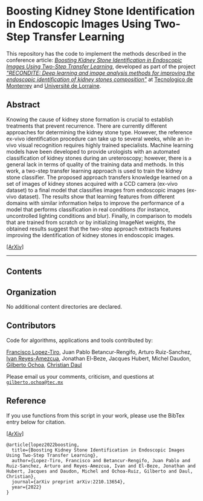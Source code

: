 # Boosting Kidney Stone Identification in Endoscopic Images Using Two-Step Transfer Learning

This repository has the code to implement the methods described in the conference article: [*Boosting Kidney Stone Identification in Endoscopic Images Using Two-Step Transfer Learning*](https://arxiv.org/pdf/2210.13654), developed as part of the project [*"RECONDITE: Deep learning and image analysis methods for improving the endoscopic identification of kidney stones composition"*](https://www.researchgate.net/project/RECONDITE-Deep-learning-and-image-analysis-methods-for-improving-the-endoscopic-identification-of-kidney-stones-composition) at [Tecnologico de Monterrey](https://tec.mx/en) and [Université de Lorraine](http://www.univ-lorraine.fr). 



## Abstract
Knowing the cause of kidney stone formation is crucial to establish treatments that prevent recurrence. There are currently different approaches for determining the kidney stone type. However, the reference ex-vivo identification procedure can take up to several weeks, while an in-vivo visual recognition requires highly trained specialists. Machine learning models have been developed to provide urologists with an automated classification of kidney stones during an ureteroscopy; however, there is a general lack in terms of quality of the training data and methods. In this work, a two-step transfer learning approach is used to train the kidney stone classifier. The proposed approach transfers knowledge learned on a set of images of kidney stones acquired with a CCD camera (ex-vivo dataset) to a final model that classifies images from endoscopic images (ex-vivo dataset). The results show that learning features from different domains with similar information helps to improve the performance of a model that performs classification in real conditions (for instance, uncontrolled lighting conditions and blur). Finally, in comparison to models that are trained from scratch or by initializing ImageNet weights, the obtained results suggest that the two-step approach extracts features improving the identification of kidney stones in endoscopic images.

[[ArXiv]](https://arxiv.org/pdf/2210.13654)




---

## Contents

 
## Organization

No additional content directories are declared. 


## Contributors

Code for algorithms, applications and tools contributed by:

[Francisco Lopez-Tiro](https://scholar.google.es/citations?user=IlG06bYAAAAJ&hl=es), Juan Pablo Betancur-Rengifo, Arturo Ruiz-Sanchez, [Ivan Reyes-Amezcua](https://scholar.google.com/citations?user=wTvmLOcAAAAJ&hl=en&oi=ao), Jonathan El-Beze, Jacques Hubert, Michel Daudon, [Gilberto Ochoa](https://scholar.google.com/citations?user=DDtiliwAAAAJ&hl=en&authuser=1), [Christian Daul](https://scholar.google.com/citations?user=XPH6u74AAAAJ&hl=en&authuser=1)

Please email us your comments, criticism, and questions at [`gilberto.ochoa@tec.mx`](mailto:gilberto.ochoa@tec.mx?subject=[GitHub]%20ks-baseline%20repository)


## Reference

If you use functions from this script in your work, please use the BibTex entry below for citation.

[[ArXiv]](https://arxiv.org/pdf/2210.13654)

```
@article{lopez2022boosting,
  title={Boosting Kidney Stone Identification in Endoscopic Images Using Two-Step Transfer Learning},
  author={Lopez-Tiro, Francisco and Betancur-Rengifo, Juan Pablo and Ruiz-Sanchez, Arturo and Reyes-Amezcua, Ivan and El-Beze, Jonathan and Hubert, Jacques and Daudon, Michel and Ochoa-Ruiz, Gilberto and Daul, Christian},
  journal={arXiv preprint arXiv:2210.13654},
  year={2022}
}
```
